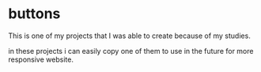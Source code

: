 # buttons
This is one of my projects that I was able to create because of my studies.

in these projects i can easily copy one of them to use in the future for more responsive website.
